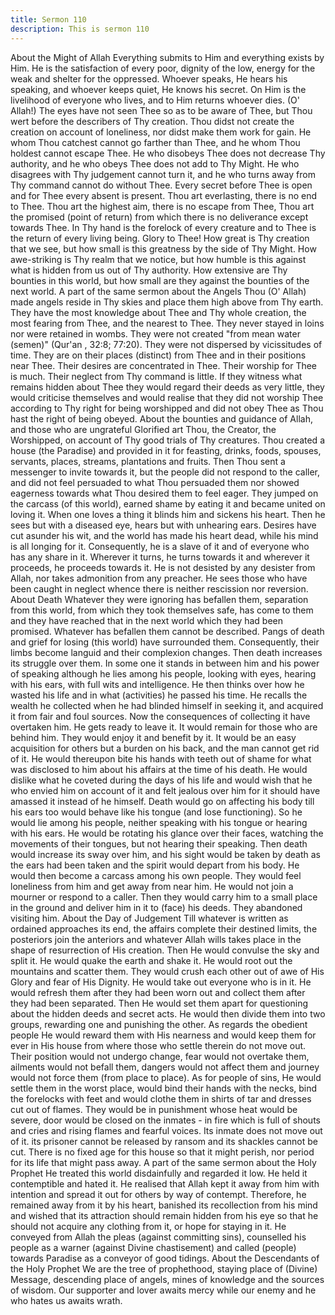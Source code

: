 ```yaml
---
title: Sermon 110
description: This is sermon 110
---
```


About the Might of Allah
Everything submits to Him and everything exists by Him. He is the satisfaction of every poor,
dignity of the low, energy for the weak and shelter for the oppressed.
Whoever speaks, He hears his speaking, and whoever keeps quiet, He knows his secret. On
Him is the livelihood of everyone who lives, and to Him returns whoever dies.
(O' Allah!) The eyes have not seen Thee so as to be aware of Thee, but Thou wert before the
describers of Thy creation. Thou didst not create the creation on account of loneliness, nor
didst make them work for gain. He whom Thou catchest cannot go farther than Thee, and he
whom Thou holdest cannot escape Thee. He who disobeys Thee does not decrease Thy
authority, and he who obeys Thee does not add to Thy Might. He who disagrees with Thy
judgement cannot turn it, and he who turns away from Thy command cannot do without Thee.
Every secret before Thee is open and for Thee every absent is present.
Thou art everlasting, there is no end to Thee. Thou art the highest aim, there is no escape from
Thee, Thou art the promised (point of return) from which there is no deliverance except
towards Thee. In Thy hand is the forelock of every creature and to Thee is the return of every
living being.
Glory to Thee! How great is Thy creation that we see, but how small is this greatness by the
side of Thy Might. How awe-striking is Thy realm that we notice, but how humble is this
against what is hidden from us out of Thy authority. How extensive are Thy bounties in this
world, but how small are they against the bounties of the next world.
A part of the same sermon about the Angels
Thou (O' Allah) made angels reside in Thy skies and place them high above from Thy earth.
They have the most knowledge about Thee and Thy whole creation, the most fearing from
Thee, and the nearest to Thee. They never stayed in loins nor were retained in wombs. They
were not created "from mean water (semen)" (Qur'an , 32:8; 77:20). They were not dispersed
by vicissitudes of time. They are on their places (distinct) from Thee and in their positions
near Thee. Their desires are concentrated in Thee. Their worship for Thee is much. Their
neglect from Thy command is little.
If they witness what remains hidden about Thee they would regard their deeds as very little,
they would criticise themselves and would realise that they did not worship Thee according to
Thy right for being worshipped and did not obey Thee as Thou hast the right of being obeyed.
About the bounties and guidance of Allah, and those who are ungrateful
Glorified art Thou, the Creator, the Worshipped, on account of Thy good trials of Thy
creatures. Thou created a house (the Paradise) and provided in it for feasting, drinks, foods,
spouses, servants, places, streams, plantations and fruits.
Then Thou sent a messenger to invite towards it, but the people did not respond to the caller,
and did not feel persuaded to what Thou persuaded them nor showed eagerness towards what
Thou desired them to feel eager. They jumped on the carcass (of this world), earned shame by
eating it and became united on loving it.
When one loves a thing it blinds him and sickens his heart. Then he sees but with a diseased
eye, hears but with unhearing ears. Desires have cut asunder his wit, and the world has made
his heart dead, while his mind is all longing for it. Consequently, he is a slave of it and of
everyone who has any share in it.
Wherever it turns, he turns towards it and wherever it proceeds, he proceeds towards it. He is
not desisted by any desister from Allah, nor takes admonition from any preacher. He sees
those who have been caught in neglect whence there is neither rescission nor reversion.
About Death
Whatever they were ignoring has befallen them, separation from this world, from which they
took themselves safe, has come to them and they have reached that in the next world which
they had been promised. Whatever has befallen them cannot be described. Pangs of death and
grief for losing (this world) have surrounded them.
Consequently, their limbs become languid and their complexion changes. Then death
increases its struggle over them.
In some one it stands in between him and his power of speaking although he lies among his
people, looking with eyes, hearing with his ears, with full wits and intelligence. He then
thinks over how he wasted his life and in what (activities) he passed his time. He recalls the
wealth he collected when he had blinded himself in seeking it, and acquired it from fair and
foul sources.
Now the consequences of collecting it have overtaken him. He gets ready to leave it. It would
remain for those who are behind him. They would enjoy it and benefit by it.
It would be an easy acquisition for others but a burden on his back, and the man cannot get rid
of it. He would thereupon bite his hands with teeth out of shame for what was disclosed to
him about his affairs at the time of his death.
He would dislike what he coveted during the days of his life and would wish that he who
envied him on account of it and felt jealous over him for it should have amassed it instead of
he himself.
Death would go on affecting his body till his ears too would behave like his tongue (and lose
functioning). So he would lie among his people, neither speaking with his tongue or hearing
with his ears.
He would be rotating his glance over their faces, watching the movements of their tongues,
but not hearing their speaking. Then death would increase its sway over him, and his sight
would be taken by death as the ears had been taken and the spirit would depart from his body.
He would then become a carcass among his own people.
They would feel loneliness from him and get away from near him. He would not join a
mourner or respond to a caller. Then they would carry him to a small place in the ground and
deliver him in it to (face) his deeds. They abandoned visiting him.
About the Day of Judgement
Till whatever is written as ordained approaches its end, the affairs complete their destined
limits, the posteriors join the anteriors and whatever Allah wills takes place in the shape of
resurrection of His creation. Then He would convulse the sky and split it.
He would quake the earth and shake it. He would root out the mountains and scatter them.
They would crush each other out of awe of His Glory and fear of His Dignity.
He would take out everyone who is in it. He would refresh them after they had been worn out
and collect them after they had been separated. Then He would set them apart for questioning
about the hidden deeds and secret acts. He would then divide them into two groups, rewarding
one and punishing the other.
As regards the obedient people He would reward them with His nearness and would keep
them for ever in His house from where those who settle therein do not move out. Their
position would not undergo change, fear would not overtake them, ailments would not befall
them, dangers would not affect them and journey would not force them (from place to place).
As for people of sins, He would settle them in the worst place, would bind their hands with
the necks, bind the forelocks with feet and would clothe them in shirts of tar and dresses cut
out of flames. They would be in punishment whose heat would be severe, door would be
closed on the inmates - in fire which is full of shouts and cries and rising flames and fearful
voices.
Its inmate does not move out of it. its prisoner cannot be released by ransom and its shackles
cannot be cut. There is no fixed age for this house so that it might perish, nor period for its
life that might pass away.
A part of the same sermon about the Holy Prophet
He treated this world disdainfully and regarded it low. He held it contemptible and hated it.
He realised that Allah kept it away from him with intention and spread it out for others by
way of contempt. Therefore, he remained away from it by his heart, banished its recollection
from his mind and wished that its attraction should remain hidden from his eye so that he
should not acquire any clothing from it, or hope for staying in it.
He conveyed from Allah the pleas (against committing sins), counselled his people as a
warner (against Divine chastisement) and called (people) towards Paradise as a conveyor of
good tidings.
About the Descendants of the Holy Prophet
We are the tree of prophethood, staying place of (Divine) Message, descending place of
angels, mines of knowledge and the sources of wisdom. Our supporter and lover awaits mercy
while our enemy and he who hates us awaits wrath.